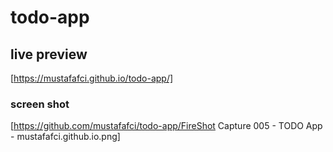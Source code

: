 # todo-app
## live preview 
  [https://mustafafci.github.io/todo-app/]
### screen shot
[https://github.com/mustafafci/todo-app/FireShot Capture 005 - TODO App - mustafafci.github.io.png]
